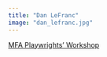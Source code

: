 ```yaml
---
title: "Dan LeFranc"
image: "dan_lefranc.jpg"
---
```


[MFA Playwrights’ Workshop](/programs/mfa-playwrights-workshop)
